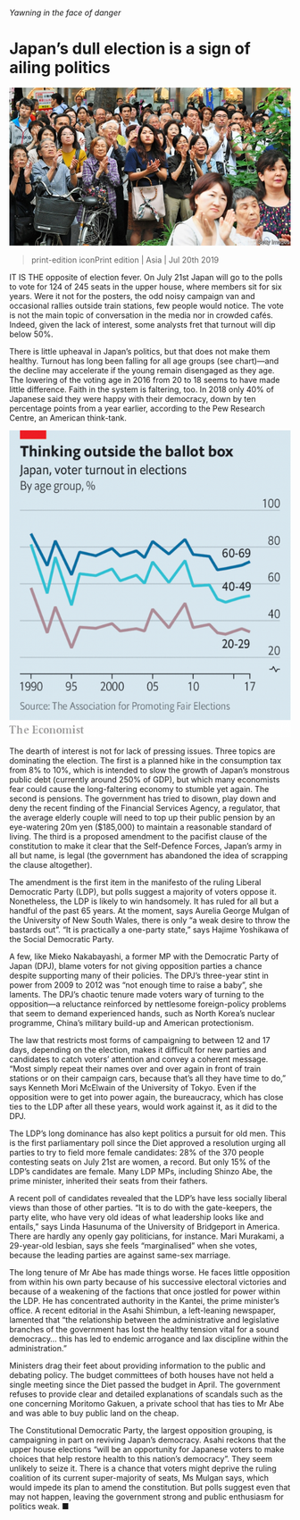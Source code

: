###### Yawning in the face of danger

# Japan’s dull election is a sign of ailing politics 

![image](images/20190720_ASP006_0.jpg) 

> print-edition iconPrint edition | Asia | Jul 20th 2019 

IT IS THE opposite of election fever. On July 21st Japan will go to the polls to vote for 124 of 245 seats in the upper house, where members sit for six years. Were it not for the posters, the odd noisy campaign van and occasional rallies outside train stations, few people would notice. The vote is not the main topic of conversation in the media nor in crowded cafés. Indeed, given the lack of interest, some analysts fret that turnout will dip below 50%. 

There is little upheaval in Japan’s politics, but that does not make them healthy. Turnout has long been falling for all age groups (see chart)—and the decline may accelerate if the young remain disengaged as they age. The lowering of the voting age in 2016 from 20 to 18 seems to have made little difference. Faith in the system is faltering, too. In 2018 only 40% of Japanese said they were happy with their democracy, down by ten percentage points from a year earlier, according to the Pew Research Centre, an American think-tank. 

![image](images/20190720_ASC413.png) 

The dearth of interest is not for lack of pressing issues. Three topics are dominating the election. The first is a planned hike in the consumption tax from 8% to 10%, which is intended to slow the growth of Japan’s monstrous public debt (currently around 250% of GDP), but which many economists fear could cause the long-faltering economy to stumble yet again. The second is pensions. The government has tried to disown, play down and deny the recent finding of the Financial Services Agency, a regulator, that the average elderly couple will need to top up their public pension by an eye-watering 20m yen ($185,000) to maintain a reasonable standard of living. The third is a proposed amendment to the pacifist clause of the constitution to make it clear that the Self-Defence Forces, Japan’s army in all but name, is legal (the government has abandoned the idea of scrapping the clause altogether). 

The amendment is the first item in the manifesto of the ruling Liberal Democratic Party (LDP), but polls suggest a majority of voters oppose it. Nonetheless, the LDP is likely to win handsomely. It has ruled for all but a handful of the past 65 years. At the moment, says Aurelia George Mulgan of the University of New South Wales, there is only “a weak desire to throw the bastards out”. “It is practically a one-party state,” says Hajime Yoshikawa of the Social Democratic Party. 

A few, like Mieko Nakabayashi, a former MP with the Democratic Party of Japan (DPJ), blame voters for not giving opposition parties a chance despite supporting many of their policies. The DPJ’s three-year stint in power from 2009 to 2012 was “not enough time to raise a baby”, she laments. The DPJ’s chaotic tenure made voters wary of turning to the opposition—a reluctance reinforced by nettlesome foreign-policy problems that seem to demand experienced hands, such as North Korea’s nuclear programme, China’s military build-up and American protectionism. 

The law that restricts most forms of campaigning to between 12 and 17 days, depending on the election, makes it difficult for new parties and candidates to catch voters’ attention and convey a coherent message. “Most simply repeat their names over and over again in front of train stations or on their campaign cars, because that’s all they have time to do,” says Kenneth Mori McElwain of the University of Tokyo. Even if the opposition were to get into power again, the bureaucracy, which has close ties to the LDP after all these years, would work against it, as it did to the DPJ. 

The LDP’s long dominance has also kept politics a pursuit for old men. This is the first parliamentary poll since the Diet approved a resolution urging all parties to try to field more female candidates: 28% of the 370 people contesting seats on July 21st are women, a record. But only 15% of the LDP’s candidates are female. Many LDP MPs, including Shinzo Abe, the prime minister, inherited their seats from their fathers. 

A recent poll of candidates revealed that the LDP’s have less socially liberal views than those of other parties. “It is to do with the gate-keepers, the party elite, who have very old ideas of what leadership looks like and entails,” says Linda Hasunuma of the University of Bridgeport in America. There are hardly any openly gay politicians, for instance. Mari Murakami, a 29-year-old lesbian, says she feels “marginalised” when she votes, because the leading parties are against same-sex marriage. 

The long tenure of Mr Abe has made things worse. He faces little opposition from within his own party because of his successive electoral victories and because of a weakening of the factions that once jostled for power within the LDP. He has concentrated authority in the Kantei, the prime minister’s office. A recent editorial in the Asahi Shimbun, a left-leaning newspaper, lamented that “the relationship between the administrative and legislative branches of the government has lost the healthy tension vital for a sound democracy… this has led to endemic arrogance and lax discipline within the administration.” 

Ministers drag their feet about providing information to the public and debating policy. The budget committees of both houses have not held a single meeting since the Diet passed the budget in April. The government refuses to provide clear and detailed explanations of scandals such as the one concerning Moritomo Gakuen, a private school that has ties to Mr Abe and was able to buy public land on the cheap. 

The Constitutional Democratic Party, the largest opposition grouping, is campaigning in part on reviving Japan’s democracy. Asahi reckons that the upper house elections “will be an opportunity for Japanese voters to make choices that help restore health to this nation’s democracy”. They seem unlikely to seize it. There is a chance that voters might deprive the ruling coalition of its current super-majority of seats, Ms Mulgan says, which would impede its plan to amend the constitution. But polls suggest even that may not happen, leaving the government strong and public enthusiasm for politics weak. ■ 

